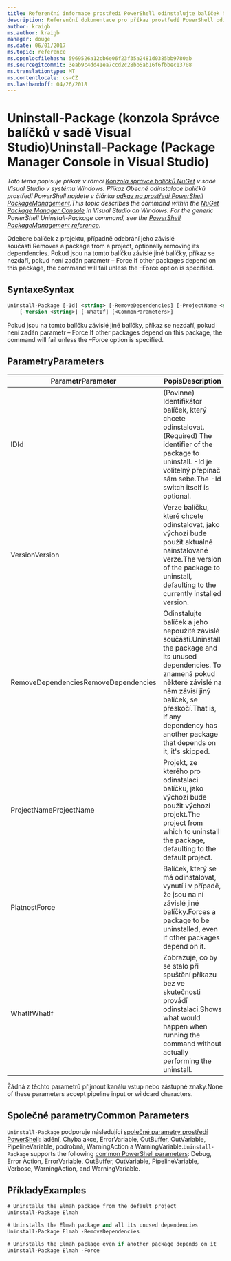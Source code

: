 ```yaml
---
title: Referenční informace prostředí PowerShell odinstalujte balíček NuGet
description: Referenční dokumentace pro příkaz prostředí PowerShell odinstalace balíčku v konzole Správce balíčků NuGet v sadě Visual Studio.
author: kraigb
ms.author: kraigb
manager: douge
ms.date: 06/01/2017
ms.topic: reference
ms.openlocfilehash: 5969526a12cb6e06f23f35a2481d0385bb9780ab
ms.sourcegitcommit: 3eab9c4dd41ea7ccd2c28bb5ab16f6fbbec13708
ms.translationtype: MT
ms.contentlocale: cs-CZ
ms.lasthandoff: 04/26/2018
---
```

# <a name="uninstall-package-package-manager-console-in-visual-studio"></a><span data-ttu-id="94e41-103">Uninstall-Package (konzola Správce balíčků v sadě Visual Studio)</span><span class="sxs-lookup"><span data-stu-id="94e41-103">Uninstall-Package (Package Manager Console in Visual Studio)</span></span>

<span data-ttu-id="94e41-104">*Toto téma popisuje příkaz v rámci [Konzola správce balíčků NuGet](package-manager-console.md) v sadě Visual Studio v systému Windows. Příkaz Obecné odinstalace balíčků prostředí PowerShell najdete v článku [odkaz na prostředí PowerShell PackageManagement](/powershell/module/packagemanagement/?view=powershell-6).*</span><span class="sxs-lookup"><span data-stu-id="94e41-104">*This topic describes the command within the [NuGet Package Manager Console](package-manager-console.md) in Visual Studio on Windows. For the generic PowerShell Uninstall-Package command, see the [PowerShell PackageManagement reference](/powershell/module/packagemanagement/?view=powershell-6).*</span></span>

<span data-ttu-id="94e41-105">Odebere balíček z projektu, případně odebrání jeho závislé součásti.</span><span class="sxs-lookup"><span data-stu-id="94e41-105">Removes a package from a project, optionally removing its dependencies.</span></span> <span data-ttu-id="94e41-106">Pokud jsou na tomto balíčku závislé jiné balíčky, příkaz se nezdaří, pokud není zadán parametr – Force.</span><span class="sxs-lookup"><span data-stu-id="94e41-106">If other packages depend on this package, the command will fail unless the –Force option is specified.</span></span>

## <a name="syntax"></a><span data-ttu-id="94e41-107">Syntaxe</span><span class="sxs-lookup"><span data-stu-id="94e41-107">Syntax</span></span>

```ps
Uninstall-Package [-Id] <string> [-RemoveDependencies] [-ProjectName <string>] [-Force]
    [-Version <string>] [-WhatIf] [<CommonParameters>]
```

<span data-ttu-id="94e41-108">Pokud jsou na tomto balíčku závislé jiné balíčky, příkaz se nezdaří, pokud není zadán parametr – Force.</span><span class="sxs-lookup"><span data-stu-id="94e41-108">If other packages depend on this package, the command will fail unless the –Force option is specified.</span></span>

## <a name="parameters"></a><span data-ttu-id="94e41-109">Parametry</span><span class="sxs-lookup"><span data-stu-id="94e41-109">Parameters</span></span>

| <span data-ttu-id="94e41-110">Parametr</span><span class="sxs-lookup"><span data-stu-id="94e41-110">Parameter</span></span> | <span data-ttu-id="94e41-111">Popis</span><span class="sxs-lookup"><span data-stu-id="94e41-111">Description</span></span> |
| --- | --- |
| <span data-ttu-id="94e41-112">ID</span><span class="sxs-lookup"><span data-stu-id="94e41-112">Id</span></span> | <span data-ttu-id="94e41-113">(Povinné) Identifikátor balíček, který chcete odinstalovat.</span><span class="sxs-lookup"><span data-stu-id="94e41-113">(Required) The identifier of the package to uninstall.</span></span> <span data-ttu-id="94e41-114">-Id je volitelný přepínač sám sebe.</span><span class="sxs-lookup"><span data-stu-id="94e41-114">The -Id switch itself is optional.</span></span> |
| <span data-ttu-id="94e41-115">Version</span><span class="sxs-lookup"><span data-stu-id="94e41-115">Version</span></span> | <span data-ttu-id="94e41-116">Verze balíčku, které chcete odinstalovat, jako výchozí bude použit aktuálně nainstalované verze.</span><span class="sxs-lookup"><span data-stu-id="94e41-116">The version of the package to uninstall, defaulting to the currently installed version.</span></span> |
| <span data-ttu-id="94e41-117">RemoveDependencies</span><span class="sxs-lookup"><span data-stu-id="94e41-117">RemoveDependencies</span></span> | <span data-ttu-id="94e41-118">Odinstalujte balíček a jeho nepoužité závislé součásti.</span><span class="sxs-lookup"><span data-stu-id="94e41-118">Uninstall the package and its unused dependencies.</span></span> <span data-ttu-id="94e41-119">To znamená pokud některé závislé na něm závisí jiný balíček, se přeskočí.</span><span class="sxs-lookup"><span data-stu-id="94e41-119">That is, if any dependency has another package that depends on it, it's skipped.</span></span> |
| <span data-ttu-id="94e41-120">ProjectName</span><span class="sxs-lookup"><span data-stu-id="94e41-120">ProjectName</span></span> | <span data-ttu-id="94e41-121">Projekt, ze kterého pro odinstalaci balíčku, jako výchozí bude použit výchozí projekt.</span><span class="sxs-lookup"><span data-stu-id="94e41-121">The project from which to uninstall the package, defaulting to the default project.</span></span> |
| <span data-ttu-id="94e41-122">Platnost</span><span class="sxs-lookup"><span data-stu-id="94e41-122">Force</span></span> | <span data-ttu-id="94e41-123">Balíček, který se má odinstalovat, vynutí i v případě, že jsou na ní závislé jiné balíčky.</span><span class="sxs-lookup"><span data-stu-id="94e41-123">Forces a package to be uninstalled, even if other packages depend on it.</span></span> |
| <span data-ttu-id="94e41-124">WhatIf</span><span class="sxs-lookup"><span data-stu-id="94e41-124">WhatIf</span></span> | <span data-ttu-id="94e41-125">Zobrazuje, co by se stalo při spuštění příkazu bez ve skutečnosti provádí odinstalaci.</span><span class="sxs-lookup"><span data-stu-id="94e41-125">Shows what would happen when running the command without actually performing the uninstall.</span></span> |

<span data-ttu-id="94e41-126">Žádná z těchto parametrů přijmout kanálu vstup nebo zástupné znaky.</span><span class="sxs-lookup"><span data-stu-id="94e41-126">None of these parameters accept pipeline input or wildcard characters.</span></span>

## <a name="common-parameters"></a><span data-ttu-id="94e41-127">Společné parametry</span><span class="sxs-lookup"><span data-stu-id="94e41-127">Common Parameters</span></span>

<span data-ttu-id="94e41-128">`Uninstall-Package` podporuje následující [společné parametry prostředí PowerShell](http://go.microsoft.com/fwlink/?LinkID=113216): ladění, Chyba akce, ErrorVariable, OutBuffer, OutVariable, PipelineVariable, podrobná, WarningAction a WarningVariable.</span><span class="sxs-lookup"><span data-stu-id="94e41-128">`Uninstall-Package` supports the following [common PowerShell parameters](http://go.microsoft.com/fwlink/?LinkID=113216): Debug, Error Action, ErrorVariable, OutBuffer, OutVariable, PipelineVariable, Verbose, WarningAction, and WarningVariable.</span></span>

## <a name="examples"></a><span data-ttu-id="94e41-129">Příklady</span><span class="sxs-lookup"><span data-stu-id="94e41-129">Examples</span></span>

```ps
# Uninstalls the Elmah package from the default project
Uninstall-Package Elmah

# Uninstalls the Elmah package and all its unused dependencies
Uninstall-Package Elmah -RemoveDependencies 

# Uninstalls the Elmah package even if another package depends on it
Uninstall-Package Elmah -Force
```
